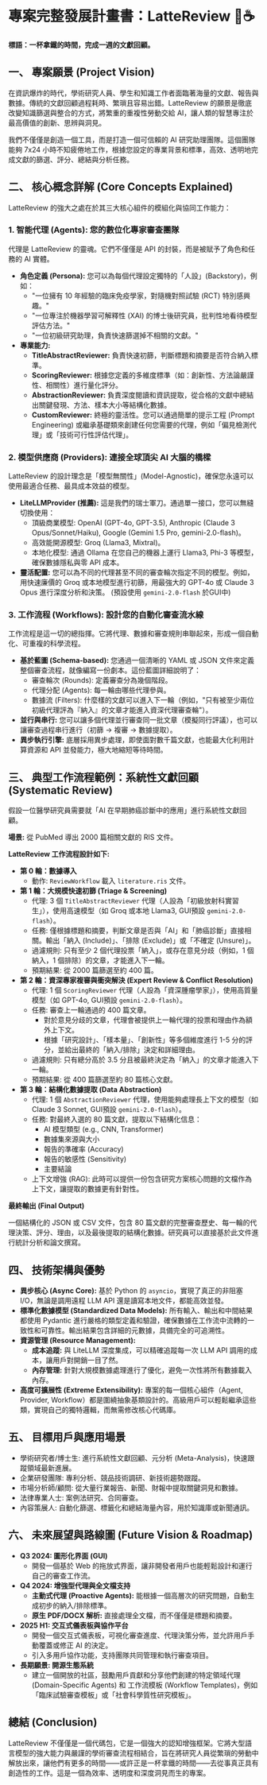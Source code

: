 # 專案完整發展計畫書：LatteReview 🤖☕

**標語：一杯拿鐵的時間，完成一週的文獻回顧。**

## 一、 專案願景 (Project Vision)

在資訊爆炸的時代，學術研究人員、學生和知識工作者面臨著海量的文獻、報告與數據。傳統的文獻回顧過程耗時、繁瑣且容易出錯。LatteReview 的願景是徹底改變知識篩選與整合的方式，將繁重的重複性勞動交給 AI，讓人類的智慧專注於最高價值的創新、思辨與洞見。

我們不僅僅是創造一個工具，而是打造一個可信賴的 AI 研究助理團隊。這個團隊能夠 7x24 小時不知疲倦地工作，根據您設定的專業背景和標準，高效、透明地完成文獻的篩選、評分、總結與分析任務。

## 二、 核心概念詳解 (Core Concepts Explained)

LatteReview 的強大之處在於其三大核心組件的模組化與協同工作能力：

### 1. 智能代理 (Agents): 您的數位化專家審查團隊

代理是 LatteReview 的靈魂。它們不僅僅是 API 的封裝，而是被賦予了角色和任務的 AI 實體。

*   **角色定義 (Persona):** 您可以為每個代理設定獨特的「人設」(Backstory)，例如：
    *   "一位擁有 10 年經驗的臨床免疫學家，對隨機對照試驗 (RCT) 特別感興趣。"
    *   "一位專注於機器學習可解釋性 (XAI) 的博士後研究員，批判性地看待模型評估方法。"
    *   "一位初級研究助理，負責快速篩選掉不相關的文獻。"
*   **專業能力:**
    *   **TitleAbstractReviewer:** 負責快速初篩，判斷標題和摘要是否符合納入標準。
    *   **ScoringReviewer:** 根據您定義的多維度標準（如：創新性、方法論嚴謹性、相關性）進行量化評分。
    *   **AbstractionReviewer:** 負責深度閱讀和資訊提取，從合格的文獻中總結出關鍵發現、方法、樣本大小等結構化數據。
    *   **CustomReviewer:** 終極的靈活性。您可以通過簡單的提示工程 (Prompt Engineering) 或繼承基礎類來創建任何您需要的代理，例如「偏見檢測代理」或「技術可行性評估代理」。

### 2. 模型供應商 (Providers): 連接全球頂尖 AI 大腦的橋樑

LatteReview 的設計理念是「模型無關性」(Model-Agnostic)，確保您永遠可以使用最適合任務、最具成本效益的模型。

*   **LiteLLMProvider (推薦):** 這是我們的瑞士軍刀。通過單一接口，您可以無縫切換使用：
    *   頂級商業模型: OpenAI (GPT-4o, GPT-3.5), Anthropic (Claude 3 Opus/Sonnet/Haiku), Google (Gemini 1.5 Pro, gemini-2.0-flash)。
    *   高效能開源模型: Groq (Llama3, Mixtral)。
    *   本地化模型: 通過 Ollama 在您自己的機器上運行 Llama3, Phi-3 等模型，確保數據隱私與零 API 成本。
*   **靈活配置:** 您可以為不同的代理甚至不同的審查輪次指定不同的模型。例如，用快速廉價的 Groq 或本地模型進行初篩，用最強大的 GPT-4o 或 Claude 3 Opus 進行深度分析和決策。 (預設使用 `gemini-2.0-flash` 於GUI中)

### 3. 工作流程 (Workflows): 設計您的自動化審查流水線

工作流程是這一切的總指揮。它將代理、數據和審查規則串聯起來，形成一個自動化、可重複的科學流程。

*   **基於藍圖 (Schema-based):** 您通過一個清晰的 YAML 或 JSON 文件來定義整個審查流程，就像編寫一份劇本。這份藍圖詳細說明了：
    *   審查輪次 (Rounds): 定義審查分為幾個階段。
    *   代理分配 (Agents): 每一輪由哪些代理參與。
    *   數據流 (Filters): 什麼樣的文獻可以進入下一輪（例如，"只有被至少兩位初級代理評為『納入』的文章才能進入資深代理審查輪"）。
*   **並行與串行:** 您可以讓多個代理並行審查同一批文章（模擬同行評議），也可以讓審查過程串行進行（初篩 -> 複審 -> 數據提取）。
*   **異步執行引擎:** 底層採用異步處理，即使面對數千篇文獻，也能最大化利用計算資源和 API 並發能力，極大地縮短等待時間。

## 三、 典型工作流程範例：系統性文獻回顧 (Systematic Review)

假設一位醫學研究員需要就「AI 在早期肺癌診斷中的應用」進行系統性文獻回顧。

**場景:** 從 PubMed 導出 2000 篇相關文獻的 RIS 文件。

**LatteReview 工作流程設計如下:**

*   **第 0 輪：數據導入**
    *   動作: `ReviewWorkflow` 載入 `literature.ris` 文件。
*   **第 1 輪：大規模快速初篩 (Triage & Screening)**
    *   代理: 3 個 `TitleAbstractReviewer` 代理（人設為「初級放射科實習生」），使用高速模型（如 Groq 或本地 Llama3, GUI預設 `gemini-2.0-flash`）。
    *   任務: 僅根據標題和摘要，判斷文章是否與「AI」和「肺癌診斷」直接相關。輸出「納入 (Include)」、「排除 (Exclude)」或「不確定 (Unsure)」。
    *   過濾規則: 只有至少 2 個代理投票「納入」，或存在意見分歧（例如，1 個納入，1 個排除）的文章，才能進入下一輪。
    *   預期結果: 從 2000 篇篩選至約 400 篇。
*   **第 2 輪：資深專家複審與衝突解決 (Expert Review & Conflict Resolution)**
    *   代理: 1 個 `ScoringReviewer` 代理（人設為「資深腫瘤學家」），使用高質量模型（如 GPT-4o, GUI預設 `gemini-2.0-flash`）。
    *   任務: 審查上一輪通過的 400 篇文章。
        *   對於意見分歧的文章，代理會被提供上一輪代理的投票和理由作為額外上下文。
        *   根據「研究設計」、「樣本量」、「創新性」等多個維度進行 1-5 分的評分，並給出最終的「納入/排除」決定和詳細理由。
    *   過濾規則: 只有總分高於 3.5 分且被最終決定為「納入」的文章才能進入下一輪。
    *   預期結果: 從 400 篇篩選至約 80 篇核心文獻。
*   **第 3 輪：結構化數據提取 (Data Abstraction)**
    *   代理: 1 個 `AbstractionReviewer` 代理，使用能夠處理長上下文的模型（如 Claude 3 Sonnet, GUI預設 `gemini-2.0-flash`）。
    *   任務: 對最終入選的 80 篇文獻，提取以下結構化信息：
        *   AI 模型類型 (e.g., CNN, Transformer)
        *   數據集來源與大小
        *   報告的準確率 (Accuracy)
        *   報告的敏感性 (Sensitivity)
        *   主要結論
    *   上下文增強 (RAG): 此時可以提供一份包含研究方案核心問題的文檔作為上下文，讓提取的數據更有針對性。

**最終輸出 (Final Output)**

一個結構化的 JSON 或 CSV 文件，包含 80 篇文獻的完整審查歷史、每一輪的代理決策、評分、理由，以及最後提取的結構化數據。研究員可以直接基於此文件進行統計分析和論文撰寫。

## 四、 技術架構與優勢

*   **異步核心 (Async Core):** 基於 Python 的 `asyncio`，實現了真正的非阻塞 I/O，無論是調用遠程 LLM API 還是讀寫本地文件，都能高效並發。
*   **標準化數據模型 (Standardized Data Models):** 所有輸入、輸出和中間結果都使用 Pydantic 進行嚴格的類型定義和驗證，確保數據在工作流中流轉的一致性和可靠性。輸出結果包含詳細的元數據，具備完全的可追溯性。
*   **資源管理 (Resource Management):**
    *   **成本追蹤:** 與 LiteLLM 深度集成，可以精確追蹤每一次 LLM API 調用的成本，讓用戶對開銷一目了然。
    *   **內存管理:** 針對大規模數據處理進行了優化，避免一次性將所有數據載入內存。
*   **高度可擴展性 (Extreme Extensibility):** 專案的每一個核心組件（Agent, Provider, Workflow）都是圍繞抽象基類設計的。高級用戶可以輕鬆繼承這些類，實現自己的獨特邏輯，而無需修改核心代碼庫。

## 五、 目標用戶與應用場景

*   學術研究者/博士生: 進行系統性文獻回顧、元分析 (Meta-Analysis)，快速跟蹤領域最新進展。
*   企業研發團隊: 專利分析、競品技術調研、新技術趨勢跟蹤。
*   市場分析師/顧問: 從大量行業報告、新聞、財報中提取關鍵洞見和數據。
*   法律專業人士: 案例法研究、合同審查。
*   內容策展人: 自動化篩選、標籤化和總結海量內容，用於知識庫或新聞通訊。

## 六、 未來展望與路線圖 (Future Vision & Roadmap)

*   **Q3 2024: 圖形化界面 (GUI)**
    *   開發一個基於 Web 的拖放式界面，讓非開發者用戶也能輕鬆設計和運行自己的審查工作流。
*   **Q4 2024: 增強型代理與全文檔支持**
    *   **主動式代理 (Proactive Agents):** 能根據一個高層次的研究問題，自動生成初步的納入/排除標準。
    *   **原生 PDF/DOCX 解析:** 直接處理全文檔，而不僅僅是標題和摘要。
*   **2025 H1: 交互式儀表板與協作平台**
    *   開發一個交互式儀表板，可視化審查進度、代理決策分佈，並允許用戶手動覆蓋或修正 AI 的決定。
    *   引入多用戶協作功能，支持團隊共同管理和執行審查項目。
*   **長期願景: 開源生態系統**
    *   建立一個開放的社區，鼓勵用戶貢獻和分享他們創建的特定領域代理 (Domain-Specific Agents) 和 工作流模板 (Workflow Templates)，例如「臨床試驗審查模板」或「社會科學質性研究模板」。

## 總結 (Conclusion)

LatteReview 不僅僅是一個代碼包，它是一個強大的認知增強框架。它將大型語言模型的強大能力與嚴謹的學術審查流程相結合，旨在將研究人員從繁瑣的勞動中解放出來，讓他們有更多的時間——或許正是一杯拿鐵的時間——去從事真正具有創造性的工作。這是一個為效率、透明度和深度洞見而生的專案。
